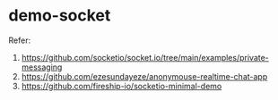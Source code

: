 # demo-socket

Refer:

1. https://github.com/socketio/socket.io/tree/main/examples/private-messaging
2. https://github.com/ezesundayeze/anonymouse-realtime-chat-app
3. https://github.com/fireship-io/socketio-minimal-demo

